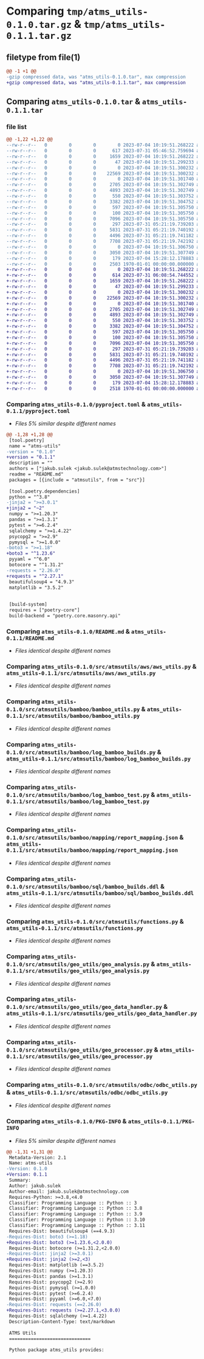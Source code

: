 # Comparing `tmp/atms_utils-0.1.0.tar.gz` & `tmp/atms_utils-0.1.1.tar.gz`

## filetype from file(1)

```diff
@@ -1 +1 @@
-gzip compressed data, was "atms_utils-0.1.0.tar", max compression
+gzip compressed data, was "atms_utils-0.1.1.tar", max compression
```

## Comparing `atms_utils-0.1.0.tar` & `atms_utils-0.1.1.tar`

### file list

```diff
@@ -1,22 +1,22 @@
--rw-r--r--   0        0        0        0 2023-07-04 10:19:51.268222 atms_utils-0.1.0/LICENSE
--rw-r--r--   0        0        0      617 2023-07-31 05:46:52.759694 atms_utils-0.1.0/pyproject.toml
--rw-r--r--   0        0        0     1659 2023-07-04 10:19:51.268222 atms_utils-0.1.0/README.md
--rw-r--r--   0        0        0       47 2023-07-04 10:19:51.299233 atms_utils-0.1.0/src/atmsutils/__init__.py
--rw-r--r--   0        0        0        0 2023-07-04 10:19:51.300232 atms_utils-0.1.0/src/atmsutils/aws/__init__.py
--rw-r--r--   0        0        0    22569 2023-07-04 10:19:51.300232 atms_utils-0.1.0/src/atmsutils/aws/aws_utils.py
--rw-r--r--   0        0        0        0 2023-07-04 10:19:51.301740 atms_utils-0.1.0/src/atmsutils/bamboo/__init__.py
--rw-r--r--   0        0        0     2705 2023-07-04 10:19:51.302749 atms_utils-0.1.0/src/atmsutils/bamboo/bamboo_utils.py
--rw-r--r--   0        0        0     4893 2023-07-04 10:19:51.302749 atms_utils-0.1.0/src/atmsutils/bamboo/log_bamboo_builds.py
--rw-r--r--   0        0        0      550 2023-07-04 10:19:51.303752 atms_utils-0.1.0/src/atmsutils/bamboo/log_bamboo_test.py
--rw-r--r--   0        0        0     3382 2023-07-04 10:19:51.304752 atms_utils-0.1.0/src/atmsutils/bamboo/mapping/report_mapping.json
--rw-r--r--   0        0        0      597 2023-07-04 10:19:51.305750 atms_utils-0.1.0/src/atmsutils/bamboo/sql/bamboo_builds.ddl
--rw-r--r--   0        0        0      100 2023-07-04 10:19:51.305750 atms_utils-0.1.0/src/atmsutils/bamboo/sql/max_completed_at.sql
--rw-r--r--   0        0        0     7096 2023-07-04 10:19:51.305750 atms_utils-0.1.0/src/atmsutils/functions.py
--rw-r--r--   0        0        0      297 2023-07-31 05:21:19.739203 atms_utils-0.1.0/src/atmsutils/geo_utils/__init__.py
--rw-r--r--   0        0        0     5831 2023-07-31 05:21:19.740192 atms_utils-0.1.0/src/atmsutils/geo_utils/geo_analysis.py
--rw-r--r--   0        0        0     4496 2023-07-31 05:21:19.741182 atms_utils-0.1.0/src/atmsutils/geo_utils/geo_data_handler.py
--rw-r--r--   0        0        0     7708 2023-07-31 05:21:19.742192 atms_utils-0.1.0/src/atmsutils/geo_utils/geo_processor.py
--rw-r--r--   0        0        0        0 2023-07-04 10:19:51.306750 atms_utils-0.1.0/src/atmsutils/odbc/__init__.py
--rw-r--r--   0        0        0     3050 2023-07-04 10:19:51.307749 atms_utils-0.1.0/src/atmsutils/odbc/odbc_utils.py
--rw-r--r--   0        0        0      179 2023-07-04 15:28:12.178883 atms_utils-0.1.0/src/atmsutils/test_submodul
--rw-r--r--   0        0        0     2503 1970-01-01 00:00:00.000000 atms_utils-0.1.0/PKG-INFO
+-rw-r--r--   0        0        0        0 2023-07-04 10:19:51.268222 atms_utils-0.1.1/LICENSE
+-rw-r--r--   0        0        0      614 2023-07-31 06:08:54.744552 atms_utils-0.1.1/pyproject.toml
+-rw-r--r--   0        0        0     1659 2023-07-04 10:19:51.268222 atms_utils-0.1.1/README.md
+-rw-r--r--   0        0        0       47 2023-07-04 10:19:51.299233 atms_utils-0.1.1/src/atmsutils/__init__.py
+-rw-r--r--   0        0        0        0 2023-07-04 10:19:51.300232 atms_utils-0.1.1/src/atmsutils/aws/__init__.py
+-rw-r--r--   0        0        0    22569 2023-07-04 10:19:51.300232 atms_utils-0.1.1/src/atmsutils/aws/aws_utils.py
+-rw-r--r--   0        0        0        0 2023-07-04 10:19:51.301740 atms_utils-0.1.1/src/atmsutils/bamboo/__init__.py
+-rw-r--r--   0        0        0     2705 2023-07-04 10:19:51.302749 atms_utils-0.1.1/src/atmsutils/bamboo/bamboo_utils.py
+-rw-r--r--   0        0        0     4893 2023-07-04 10:19:51.302749 atms_utils-0.1.1/src/atmsutils/bamboo/log_bamboo_builds.py
+-rw-r--r--   0        0        0      550 2023-07-04 10:19:51.303752 atms_utils-0.1.1/src/atmsutils/bamboo/log_bamboo_test.py
+-rw-r--r--   0        0        0     3382 2023-07-04 10:19:51.304752 atms_utils-0.1.1/src/atmsutils/bamboo/mapping/report_mapping.json
+-rw-r--r--   0        0        0      597 2023-07-04 10:19:51.305750 atms_utils-0.1.1/src/atmsutils/bamboo/sql/bamboo_builds.ddl
+-rw-r--r--   0        0        0      100 2023-07-04 10:19:51.305750 atms_utils-0.1.1/src/atmsutils/bamboo/sql/max_completed_at.sql
+-rw-r--r--   0        0        0     7096 2023-07-04 10:19:51.305750 atms_utils-0.1.1/src/atmsutils/functions.py
+-rw-r--r--   0        0        0      297 2023-07-31 05:21:19.739203 atms_utils-0.1.1/src/atmsutils/geo_utils/__init__.py
+-rw-r--r--   0        0        0     5831 2023-07-31 05:21:19.740192 atms_utils-0.1.1/src/atmsutils/geo_utils/geo_analysis.py
+-rw-r--r--   0        0        0     4496 2023-07-31 05:21:19.741182 atms_utils-0.1.1/src/atmsutils/geo_utils/geo_data_handler.py
+-rw-r--r--   0        0        0     7708 2023-07-31 05:21:19.742192 atms_utils-0.1.1/src/atmsutils/geo_utils/geo_processor.py
+-rw-r--r--   0        0        0        0 2023-07-04 10:19:51.306750 atms_utils-0.1.1/src/atmsutils/odbc/__init__.py
+-rw-r--r--   0        0        0     3050 2023-07-04 10:19:51.307749 atms_utils-0.1.1/src/atmsutils/odbc/odbc_utils.py
+-rw-r--r--   0        0        0      179 2023-07-04 15:28:12.178883 atms_utils-0.1.1/src/atmsutils/test_submodul
+-rw-r--r--   0        0        0     2518 1970-01-01 00:00:00.000000 atms_utils-0.1.1/PKG-INFO
```

### Comparing `atms_utils-0.1.0/pyproject.toml` & `atms_utils-0.1.1/pyproject.toml`

 * *Files 5% similar despite different names*

```diff
@@ -1,28 +1,28 @@
 [tool.poetry]
 name = "atms-utils"
-version = "0.1.0"
+version = "0.1.1"
 description = ""
 authors = ["jakub.sulek <jakub.sulek@atmstechnology.com>"]
 readme = "README.md"
 packages = [{include = "atmsutils", from = "src"}]
 
 [tool.poetry.dependencies]
 python = "^3.8"
-jinja2 = ">=3.0.1"
+jinja2 = "~2"
 numpy = ">=1.20.3"
 pandas = ">=1.3.1"
 pytest = ">=6.2.4"
 sqlalchemy = ">=1.4.22"
 psycopg2 = ">=2.9"
 pymysql = ">=1.0.0"
-boto3 = ">=1.18"
+boto3 = "^1.23.6"
 pyyaml = "^6.0"
 botocore = "^1.31.2"
-requests = "2.26.0"
+requests = "^2.27.1"
 beautifulsoup4 = "4.9.3"
 matplotlib = "3.5.2"
 
 
 [build-system]
 requires = ["poetry-core"]
 build-backend = "poetry.core.masonry.api"
```

### Comparing `atms_utils-0.1.0/README.md` & `atms_utils-0.1.1/README.md`

 * *Files identical despite different names*

### Comparing `atms_utils-0.1.0/src/atmsutils/aws/aws_utils.py` & `atms_utils-0.1.1/src/atmsutils/aws/aws_utils.py`

 * *Files identical despite different names*

### Comparing `atms_utils-0.1.0/src/atmsutils/bamboo/bamboo_utils.py` & `atms_utils-0.1.1/src/atmsutils/bamboo/bamboo_utils.py`

 * *Files identical despite different names*

### Comparing `atms_utils-0.1.0/src/atmsutils/bamboo/log_bamboo_builds.py` & `atms_utils-0.1.1/src/atmsutils/bamboo/log_bamboo_builds.py`

 * *Files identical despite different names*

### Comparing `atms_utils-0.1.0/src/atmsutils/bamboo/log_bamboo_test.py` & `atms_utils-0.1.1/src/atmsutils/bamboo/log_bamboo_test.py`

 * *Files identical despite different names*

### Comparing `atms_utils-0.1.0/src/atmsutils/bamboo/mapping/report_mapping.json` & `atms_utils-0.1.1/src/atmsutils/bamboo/mapping/report_mapping.json`

 * *Files identical despite different names*

### Comparing `atms_utils-0.1.0/src/atmsutils/bamboo/sql/bamboo_builds.ddl` & `atms_utils-0.1.1/src/atmsutils/bamboo/sql/bamboo_builds.ddl`

 * *Files identical despite different names*

### Comparing `atms_utils-0.1.0/src/atmsutils/functions.py` & `atms_utils-0.1.1/src/atmsutils/functions.py`

 * *Files identical despite different names*

### Comparing `atms_utils-0.1.0/src/atmsutils/geo_utils/geo_analysis.py` & `atms_utils-0.1.1/src/atmsutils/geo_utils/geo_analysis.py`

 * *Files identical despite different names*

### Comparing `atms_utils-0.1.0/src/atmsutils/geo_utils/geo_data_handler.py` & `atms_utils-0.1.1/src/atmsutils/geo_utils/geo_data_handler.py`

 * *Files identical despite different names*

### Comparing `atms_utils-0.1.0/src/atmsutils/geo_utils/geo_processor.py` & `atms_utils-0.1.1/src/atmsutils/geo_utils/geo_processor.py`

 * *Files identical despite different names*

### Comparing `atms_utils-0.1.0/src/atmsutils/odbc/odbc_utils.py` & `atms_utils-0.1.1/src/atmsutils/odbc/odbc_utils.py`

 * *Files identical despite different names*

### Comparing `atms_utils-0.1.0/PKG-INFO` & `atms_utils-0.1.1/PKG-INFO`

 * *Files 5% similar despite different names*

```diff
@@ -1,31 +1,31 @@
 Metadata-Version: 2.1
 Name: atms-utils
-Version: 0.1.0
+Version: 0.1.1
 Summary: 
 Author: jakub.sulek
 Author-email: jakub.sulek@atmstechnology.com
 Requires-Python: >=3.8,<4.0
 Classifier: Programming Language :: Python :: 3
 Classifier: Programming Language :: Python :: 3.8
 Classifier: Programming Language :: Python :: 3.9
 Classifier: Programming Language :: Python :: 3.10
 Classifier: Programming Language :: Python :: 3.11
 Requires-Dist: beautifulsoup4 (==4.9.3)
-Requires-Dist: boto3 (>=1.18)
+Requires-Dist: boto3 (>=1.23.6,<2.0.0)
 Requires-Dist: botocore (>=1.31.2,<2.0.0)
-Requires-Dist: jinja2 (>=3.0.1)
+Requires-Dist: jinja2 (>=2,<3)
 Requires-Dist: matplotlib (==3.5.2)
 Requires-Dist: numpy (>=1.20.3)
 Requires-Dist: pandas (>=1.3.1)
 Requires-Dist: psycopg2 (>=2.9)
 Requires-Dist: pymysql (>=1.0.0)
 Requires-Dist: pytest (>=6.2.4)
 Requires-Dist: pyyaml (>=6.0,<7.0)
-Requires-Dist: requests (==2.26.0)
+Requires-Dist: requests (>=2.27.1,<3.0.0)
 Requires-Dist: sqlalchemy (>=1.4.22)
 Description-Content-Type: text/markdown
 
 ATMS Utils
 ==============================
 
 Python package atms_utils provides:
```


